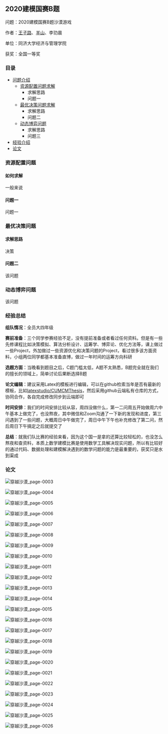 ## 2020建模国赛B题

问题：2020建模国赛B题沙漠游戏

作者：[王子路](https://github.com/Prinway)、[羊山](https://github.com/seanys)、李玏晨

单位：同济大学经济与管理学院

获奖：全国一等奖

### 目录

- [问题介绍]($经验介绍)
  - [资源配置问题求解 ](#资源配置问题求解)
    - 求解思路
    - 问题一
  - [最优决策问题求解](#最优决策问题求解)
    - 求解思路
    - 问题二
  - [动态博弈问题](#动态博弈问题)
    - 求解思路
    - 问题三
- [经验介绍]($经验介绍)
- [论文](#论文)

### 资源配置问题

#### 如何求解

一般来说

#### 问题一

问题一

### 最优决策问题

#### 求解思路

决策

#### 问题二

该问题

### 动态博弈问题

该问题



### 经验总结

**组队情况**：全员大四年级

**赛前准备**：三个同学参赛经验不足，没有提前准备或者看过任何资料。但是有一些先修课程比如决策模拟、算法分析设计、运筹学、博弈论、优化方法等，课上做过一些Project，外加做过一些资源优化和决策问题的Project，看过很多该方面资料，小组两位同学都基本准备直博，做过一年时间的运筹方向科研

**选题方面**：当晚看到题目之后，C题门槛太低，A题不太熟悉，B题完全就在我们的擅长的领域上，简单讨论后果断选择B题

**论文编辑**：建议采用Latex的模板进行编辑，可以在github检索当年是否有最新的模板，比如[latexstudio/CUMCMThesis](https://github.com/latexstudio/CUMCMThesis)，然后采用github云端私有仓库的方式，协同合作，各自完成修改同步到云端即可

**时间安排**：我们的时间安排比较从容，周四没做什么，第一二问周五开始做周六中午基本上做完了，也没熬夜，其中微信和Zoom沟通了一下新的发现和进度，第三问遇到了一些问题，大概周日中午做完了，周日中午下午也补充修改了第二问，然后周日下午搞定之后就提交了

**总结**：就我们队比赛的经验来看，因为这个国一是拿的还算比较轻松的，也没怎么熬夜和查资料，本质上数学建模比赛是使用数学工具解决现实问题，所以有比较好的通过代码、数据处理和建模解决遇到的数学问题的能力是最重要的，获奖只是水到渠成

### 论文

![穿越沙漠_page-0003](img/穿越沙漠_page-0003.jpg)

![穿越沙漠_page-0004](img/穿越沙漠_page-0004.jpg)

![穿越沙漠_page-0005](img/穿越沙漠_page-0005.jpg)

![穿越沙漠_page-0006](img/穿越沙漠_page-0006.jpg)

![穿越沙漠_page-0007](img/穿越沙漠_page-0007.jpg)

![穿越沙漠_page-0008](img/穿越沙漠_page-0008.jpg)

![穿越沙漠_page-0009](img/穿越沙漠_page-0009.jpg)

![穿越沙漠_page-0010](img/穿越沙漠_page-0010.jpg)

![穿越沙漠_page-0011](img/穿越沙漠_page-0011.jpg)

![穿越沙漠_page-0012](img/穿越沙漠_page-0012.jpg)

![穿越沙漠_page-0013](img/穿越沙漠_page-0013.jpg)

![穿越沙漠_page-0014](img/穿越沙漠_page-0014.jpg)

![穿越沙漠_page-0015](img/穿越沙漠_page-0015.jpg)

![穿越沙漠_page-0016](img/穿越沙漠_page-0016.jpg)

![穿越沙漠_page-0017](img/穿越沙漠_page-0017.jpg)

![穿越沙漠_page-0018](img/穿越沙漠_page-0018.jpg)

![穿越沙漠_page-0019](img/穿越沙漠_page-0019.jpg)

![穿越沙漠_page-0020](img/穿越沙漠_page-0020.jpg)

![穿越沙漠_page-0021](img/穿越沙漠_page-0021.jpg)

![穿越沙漠_page-0022](img/穿越沙漠_page-0022.jpg)

![穿越沙漠_page-0023](img/穿越沙漠_page-0023.jpg)

![穿越沙漠_page-0024](img/穿越沙漠_page-0024.jpg)

![穿越沙漠_page-0025](img/穿越沙漠_page-0025.jpg)

![穿越沙漠_page-0026](img/穿越沙漠_page-0026.jpg)